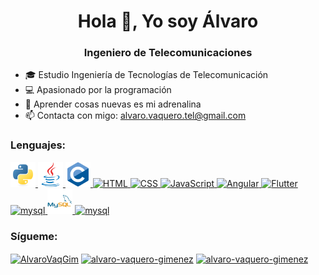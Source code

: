<h1 align="center">Hola 👋, Yo soy Álvaro</h1>
<h3 align="center">Ingeniero de Telecomunicaciones</h3>

- 🎓 Estudio Ingeniería de Tecnologías de Telecomunicación
- 💻 Apasionado por la programación
- 📖 Aprender cosas nuevas es mi adrenalina
- 📫 Contacta con migo: alvaro.vaquero.tel@gmail.com

<h3 align="left">Lenguajes:</h3>
<p align="left">
  <a href="https://www.python.org" target="_blank">
    <img src="https://raw.githubusercontent.com/devicons/devicon/master/icons/python/python-original.svg" alt="python" height="40"/>
  </a>
  <a href="https://www.java.com" target="_blank"> <img src="https://raw.githubusercontent.com/devicons/devicon/master/icons/java/java-original.svg" alt="java" width="40" height="40"/>
  <a href="https://www.cprogramming.com/" target="_blank">
      <img src="https://raw.githubusercontent.com/devicons/devicon/master/icons/c/c-original.svg" alt="c" height="40"/>
  </a>
  <a href="https://developer.mozilla.org/es/docs/Web/HTML" target="_blank">
    <img src="https://user-images.githubusercontent.com/113897176/197623729-3f41c2f1-de03-448d-8a82-3142398b2af7.png" alt="HTML" height="40"/>
  </a>
  <a href="https://developer.mozilla.org/es/docs/Web/CSS" target="_blank">
    <img src="https://user-images.githubusercontent.com/113897176/197624304-58b870fa-3fbe-4825-81b0-76d2394e2938.png" alt="CSS" height="40"/>
  </a>
  <a href="https://developer.mozilla.org/es/docs/Web/JavaScript" target="_blank">
    <img src="https://user-images.githubusercontent.com/113897176/197623192-a7a2eb43-52cd-4292-89d1-077e4f86f076.png" alt="JavaScript" height="40"/>
  </a>
  <a href="https://angular.io/" target="_blank">
    <img src="https://user-images.githubusercontent.com/113897176/197624663-05dd5730-ae38-47a7-8958-9706167c6bdb.png" alt="Angular" height="40"/>
  </a>
  <!--<a href="https://developer.android.com" target="_blank">
    <img src="https://raw.githubusercontent.com/devicons/devicon/master/icons/android/android-original-wordmark.svg" alt="android" width="40" height="40"/> 
  </a>
  <a href="https://kotlinlang.org/" target="_blank">
    <img src="https://user-images.githubusercontent.com/113897176/197625771-5ee7ce50-839c-4221-8466-da6d0111c3fd.png" alt="Kotlin"  height="40"/>
  </a>-->
  <a href="https://flutter.dev/?gclid=CjwKCAjw79iaBhAJEiwAPYwoCOp9cup8zH4TYwV_O86ESJT5UqZouLyRmrXMC2ZgiuXMNaCkCQlbWhoCLUEQAvD_BwE&gclsrc=aw.ds" target="_blank">
    <img src="https://user-images.githubusercontent.com/113897176/201727714-d5cb316e-f709-46d3-94c9-dee708dfb8e2.png" alt="Flutter"  height="40"/>
  </a>
  </a> <a href="https://nestjs.com" target="_blank">
    <img src="https://user-images.githubusercontent.com/113897176/201726772-67884988-77d3-40b7-a6e3-ed4e47f3e78b.png" alt="mysql" height="40"/>
  </a>
  </a> <a href="https://www.mysql.com/" target="_blank">
    <img src="https://raw.githubusercontent.com/devicons/devicon/master/icons/mysql/mysql-original-wordmark.svg" alt="mysql" height="40"/>
  </a>
  </a> <a href="https://www.mongodb.com/" target="_blank">
    <img src="https://user-images.githubusercontent.com/113897176/201727415-38bf59f7-3db0-4fe3-814b-e4b85f2e4507.png" alt="mysql" height="40"/>
  </a>

<h3 align="left">Sígueme:</h3>
<p align="left">
<a href="https://twitter.com/AlvaroVaqGim" target="blank"><img align="center" src="https://cdn.jsdelivr.net/npm/simple-icons@3.0.1/icons/twitter.svg" alt="AlvaroVaqGim" height="30" width="40" /></a>
<a href="https://linkedin.com/in/alvaro-vaquero-gimenez" target="blank"><img align="center" src="https://cdn.jsdelivr.net/npm/simple-icons@3.0.1/icons/linkedin.svg" alt="alvaro-vaquero-gimenez" height="30" width="40" /></a>
<a href="https://alvarovaq.github.io" target="blank"><img align="center" src="https://cdn.jsdelivr.net/npm/simple-icons@3.0.1/icons/html5.svg" alt="alvaro-vaquero-gimenez" height="30" width="40" /></a>
</p>

<!--
**alvarovaq/alvarovaq** is a ✨ _special_ ✨ repository because its `README.md` (this file) appears on your GitHub profile.

Here are some ideas to get you started:

- 🔭 I’m currently working on ...
- 🌱 I’m currently learning ...
- 👯 I’m looking to collaborate on ...
- 🤔 I’m looking for help with ...
- 💬 Ask me about ...
- 📫 How to reach me: ...
- 😄 Pronouns: ...
- ⚡ Fun fact: ...
-->
